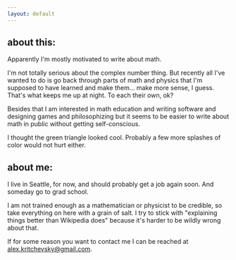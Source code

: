 ```yaml
---
layout: default
---
```


## about this:

Apparently I'm mostly motivated to write about math.

I'm not totally serious about the complex number thing. But recently all I've wanted to do is go back through parts of math and physics that I'm supposed to have learned and make them... make more sense, I guess. That's what keeps me up at night. To each their own, ok?

Besides that I am interested in math education and writing software and designing games and philosophizing but it seems to be easier to write about math in public without getting self-conscious.

I thought the green triangle looked cool. Probably a few more splashes of color would not hurt either.

## about me:

I live in Seattle, for now, and should probably get a job again soon. And someday go to grad school.

I am not trained enough as a mathematician or physicist to be credible, so take everything on here with a grain of salt. I try to stick with "explaining things better than Wikipedia does" because it's harder to be wildly wrong about that.

If for some reason you want to contact me I can be reached at alex.kritchevsky@gmail.com.